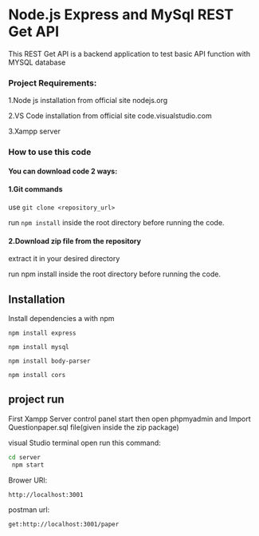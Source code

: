  # Node.js Express and MySql REST Get API    
 This REST Get API is a backend application to test basic API function with MYSQL database

  
###  Project Requirements:
 1.Node js  installation from official site nodejs.org 

 2.VS Code  installation from official site code.visualstudio.com

 3.Xampp server

### How to use  this code 
#### You can download code 2 ways:
#### 1.Git commands
   use 
    ```git clone <repository_url>```
  
   run
    ```npm install``` 
    inside the root  directory before running the code.

#### 2.Download zip file from the repository 

extract it in your desired directory 

 run npm install inside the root  directory before running the code.




## Installation

Install dependencies a with npm

 ```
 npm install express
``` 
 ```
 npm install mysql
```
 ```
 npm install body-parser
```  
```
npm install cors
```
##  project run
First Xampp Server control panel start
then open phpmyadmin and Import Questionpaper.sql file(given inside the zip package)

visual Studio terminal open  run this command:
```bash
cd server
 npm start
```
Brower URl:
```
http://localhost:3001
```

postman url:
```
get:http://localhost:3001/paper
```

